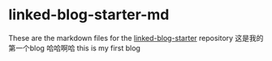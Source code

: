 # linked-blog-starter-md
These are the markdown files for the [linked-blog-starter](https://github.com/matthewwong525/linked-blog-starter) repository
这是我的第一个blog 哈哈啊哈
this is my first blog
